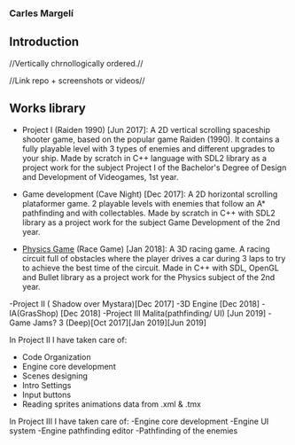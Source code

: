 ### Carles Margelí

## Introduction


//Vertically chrnollogically ordered.//

//Link repo + screenshots or videos//

## Works library

 - Project I (Raiden 1990) [Jun 2017]: A 2D vertical scrolling spaceship shooter game, based on the popular game Raiden (1990). It contains a fully playable level with 3 types of enemies and different upgrades to your ship. Made by scratch in C++ language with SDL2 library as a project work for the subject Project I of the Bachelor's Degree of Design and Development of Videogames, 1st year.
 
 - Game development (Cave Night) [Dec 2017]: A 2D horizontal scrolling plataformer game. 2 playable levels with enemies that follow an A* pathfinding and with collectables. Made by scratch in C++ with SDL2 library as a project work for the subject Game Development of the 2nd year.
 
 - [Physics Game](https://github.com/Margeli/RaceGame) (Race Game) [Jan 2018]: A 3D racing game. A racing circuit full of obstacles where the player drives a car during 3 laps to try to achieve the best time of the circuit. Made in C++ with SDL, OpenGL and Bullet library as a project work for the Physics subject of the 2nd year.
 
-Project II ( Shadow over Mystara)[Dec 2017]
-3D Engine [Dec 2018]
-IA(GrasShop) [Dec 2018]
-Project III Malita(pathfinding/ UI) [Jun 2019]
-Game Jams? 3 (Deep)[Oct 2017][Jan 2019][Jun 2019]

In Project II I have taken care of: 

  - Code Organization
  - Engine core development
  - Scenes designing
  - Intro Settings
  - Input buttons
  - Reading sprites animations data from .xml & .tmx

In Project III I have taken care of:
  -Engine core development
  -Engine UI system
  -Engine pathfinding editor
  -Pathfinding of the enemies
